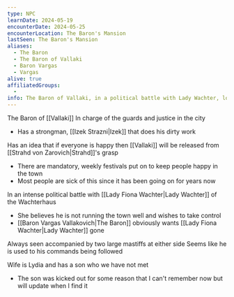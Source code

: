 ```yaml
---
type: NPC
learnDate: 2024-05-19
encounterDate: 2024-05-25
encounterLocation: The Baron's Mansion
lastSeen: The Baron's Mansion
aliases: 
  - The Baron
  - The Baron of Vallaki
  - Baron Vargas
  - Vargas
alive: true
affiliatedGroups: 
  - 
info: The Baron of Vallaki, in a political battle with Lady Wachter, loves festivals and long walks on the beach
---
```

The Baron of [[Vallaki]] 
In charge of the guards and justice in the city
- Has a strongman, [[Izek Strazni|Izek]] that does his dirty work

Has an idea that if everyone is happy then [[Vallaki]] will be released from [[Strahd von Zarovich|Strahd]]'s grasp
- There are mandatory, weekly festivals put on to keep people happy in the town
- Most people are sick of this since it has been going on for years now

In an intense political battle with [[Lady Fiona Wachter|Lady Wachter]] of the Wachterhaus
- She believes he is not running the town well and wishes to take control
- [[Baron Vargas Vallakovich|The Baron]] obviously wants [[Lady Fiona Wachter|Lady Wachter]] gone

Always seen accompanied by two large mastiffs at either side
Seems like he is used to his commands being followed

Wife is Lydia and has a son who we have not met
- The son was kicked out for some reason that I can't remember now but will update when I find it
